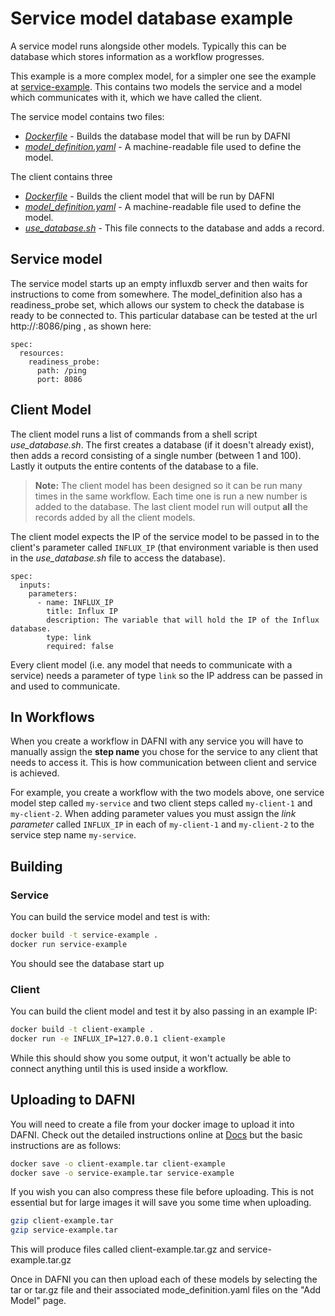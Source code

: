 # Service model database example

A service model runs alongside other models. 
Typically this can be database which stores information as a workflow progresses.

This example is a more complex model, for a simpler one see the example at [service-example](./../service-example--simple). This contains two models the service and a model which communicates with it, which we have called the client.

The service model contains two files:
- _[Dockerfile](./service/Dockerfile)_ - Builds the database model that will be run by DAFNI
- _[model_definition.yaml](./service/model_definition.yaml)_ - A machine-readable file used to define the model.

The client contains three
- _[Dockerfile](./client/Dockerfile)_ - Builds the client model that will be run by DAFNI
- _[model_definition.yaml](./client/model_definition.yaml)_ - A machine-readable file used to define the model. 
- _[use_database.sh](./client/use_database.sh)_ - This file connects to the database and adds a record.

## Service model
The service model starts up an empty influxdb server and then waits for instructions to come from somewhere. The model_definition also has a readiness_probe set, which allows our system to check the database is ready to be connected to. This particular database can be tested at the url http://<IP>:8086/ping , as shown here:

    spec:
      resources:
        readiness_probe:
          path: /ping
          port: 8086

## Client Model
The client model runs a list of commands from a shell script _use_database.sh_.  The first creates a database (if it doesn't already exist), then adds a record consisting of a single number (between 1 and 100). Lastly it outputs the entire contents of the database to a file.

> **Note:** The client model has been designed so it can be run many times in the same workflow. Each time one is run a new number is added to the database. The last client model run will output **all** the records added by all the client models. 

The client model expects the IP of the service model to be passed in to the client's parameter called `INFLUX_IP` (that environment variable is then used in the _use_database.sh_ file to access the database).

    spec:
      inputs:
        parameters:
          - name: INFLUX_IP
            title: Influx IP
            description: The variable that will hold the IP of the Influx database.
            type: link
            required: false

Every client model (i.e. any model that needs to communicate with a service) needs a parameter of type `link` so the IP address can be passed in and used to communicate.

## In Workflows

When you create a workflow in DAFNI with any service you will have to manually assign the **step name** you chose for the service to any client that needs to access it. This is how communication between client and service is achieved.

For example, you create a workflow with the two models above, one service model step called `my-service` and two client steps called `my-client-1` and `my-client-2`. When adding parameter values you must assign the _link parameter_ called `INFLUX_IP` in each of `my-client-1` and `my-client-2`  to the service step name `my-service`.

## Building

### Service
You can build the service model and test is with:
```bash
docker build -t service-example .
docker run service-example
```
You should see the database start up

### Client 

You can build the client model and test it by also passing in an example IP:

```bash
docker build -t client-example .
docker run -e INFLUX_IP=127.0.0.1 client-example
```

While this should show you some output, it won't actually be able to connect anything until this is used inside a workflow.

## Uploading to DAFNI

You will need to create a file from your docker image to upload it into DAFNI. Check out the detailed instructions online at [Docs](https://docs.secure.dafni.rl.ac.uk/docs/how-to/models/how-to-upload-a-model/) but the basic instructions are as follows:

```bash
docker save -o client-example.tar client-example
docker save -o service-example.tar service-example
```

If you wish you can also compress these file before uploading. This is not essential but for large images it will save you some time when uploading.

```bash
gzip client-example.tar
gzip service-example.tar
```
This will produce files called client-example.tar.gz and service-example.tar.gz

Once in DAFNI you can then upload each of these models by selecting the tar or tar.gz file and their associated mode_definition.yaml files on the "Add Model" page.